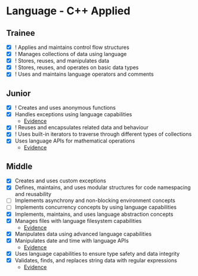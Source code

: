 # Language - C++ Applied

## Trainee

- [x] ! Applies and maintains control flow structures 
- [x] ! Manages collections of data using language
- [x] ! Stores, reuses, and manipulates data
- [x] ! Stores, reuses, and operates on basic data types
- [x] ! Uses and maintains language operators and comments

## Junior
- [x] ! Creates and uses anonymous functions
- [x] Handles exceptions using language capabilities
    - [Evidence](./evidence/src/exceptions.cpp)
- [x] ! Reuses and encapsulates related data and behaviour
- [x] ! Uses built-in iterators to traverse through different types of collections
- [x] Uses language APIs for mathematical operations
    - [Evidence](./evidence/src/mathematical_operations.cpp)

## Middle

- [X] Creates and uses custom exceptions
- [X] Defines, maintains, and uses modular structures for code namespacing and reusability
- [ ] Implements asynchrony and non-blocking environment concepts
- [ ] Implements concurrency concepts by using language capabilities
- [X] Implements, maintains, and uses language abstraction concepts
- [X] Manages files with language filesystem capabilities
    - [Evidence](./evidence/src/filesystem.cpp)
- [X] Manipulates data using advanced language capabilities
- [X] Manipulates date and time with language APIs
    - [Evidence](./evidence/src/data_n_time.cpp)
- [X] Uses language capabilities to ensure type safety and data integrity
- [X] Validates, finds, and replaces string data with regular expressions
    - [Evidence](./evidence/src/regular_expressions.cpp)


